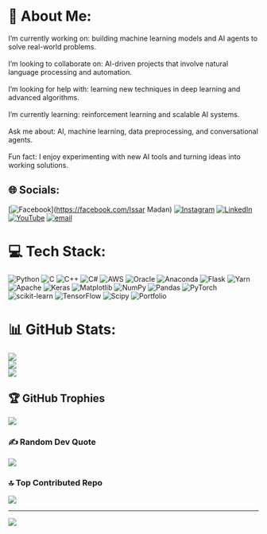 # 💫 About Me:
I’m currently working on: building machine learning models and AI agents to solve real-world problems.<br><br>I’m looking to collaborate on: AI-driven projects that involve natural language processing and automation.<br><br>I’m looking for help with: learning new techniques in deep learning and advanced algorithms.<br><br>I’m currently learning: reinforcement learning and scalable AI systems.<br><br>Ask me about: AI, machine learning, data preprocessing, and conversational agents.<br><br>Fun fact: I enjoy experimenting with new AI tools and turning ideas into working solutions.


## 🌐 Socials:
[![Facebook](https://img.shields.io/badge/Facebook-%231877F2.svg?logo=Facebook&logoColor=white)](https://facebook.com/Issar Madan) [![Instagram](https://img.shields.io/badge/Instagram-%23E4405F.svg?logo=Instagram&logoColor=white)](https://instagram.com/issar_madan_123) [![LinkedIn](https://img.shields.io/badge/LinkedIn-%230077B5.svg?logo=linkedin&logoColor=white)](https://linkedin.com/in/madan-issar-3bb6a9306) [![YouTube](https://img.shields.io/badge/YouTube-%23FF0000.svg?logo=YouTube&logoColor=white)](https://youtube.com/@@Madanissar) [![email](https://img.shields.io/badge/Email-D14836?logo=gmail&logoColor=white)](mailto:issarmadan97@gmail.com) 

# 💻 Tech Stack:
![Python](https://img.shields.io/badge/python-3670A0?style=for-the-badge&logo=python&logoColor=ffdd54) ![C](https://img.shields.io/badge/c-%2300599C.svg?style=for-the-badge&logo=c&logoColor=white) ![C++](https://img.shields.io/badge/c++-%2300599C.svg?style=for-the-badge&logo=c%2B%2B&logoColor=white) ![C#](https://img.shields.io/badge/c%23-%23239120.svg?style=for-the-badge&logo=csharp&logoColor=white) ![AWS](https://img.shields.io/badge/AWS-%23FF9900.svg?style=for-the-badge&logo=amazon-aws&logoColor=white) ![Oracle](https://img.shields.io/badge/Oracle-F80000?style=for-the-badge&logo=oracle&logoColor=white) ![Anaconda](https://img.shields.io/badge/Anaconda-%2344A833.svg?style=for-the-badge&logo=anaconda&logoColor=white) ![Flask](https://img.shields.io/badge/flask-%23000.svg?style=for-the-badge&logo=flask&logoColor=white) ![Yarn](https://img.shields.io/badge/yarn-%232C8EBB.svg?style=for-the-badge&logo=yarn&logoColor=white) ![Apache](https://img.shields.io/badge/apache-%23D42029.svg?style=for-the-badge&logo=apache&logoColor=white) ![Keras](https://img.shields.io/badge/Keras-%23D00000.svg?style=for-the-badge&logo=Keras&logoColor=white) ![Matplotlib](https://img.shields.io/badge/Matplotlib-%23ffffff.svg?style=for-the-badge&logo=Matplotlib&logoColor=black) ![NumPy](https://img.shields.io/badge/numpy-%23013243.svg?style=for-the-badge&logo=numpy&logoColor=white) ![Pandas](https://img.shields.io/badge/pandas-%23150458.svg?style=for-the-badge&logo=pandas&logoColor=white) ![PyTorch](https://img.shields.io/badge/PyTorch-%23EE4C2C.svg?style=for-the-badge&logo=PyTorch&logoColor=white) ![scikit-learn](https://img.shields.io/badge/scikit--learn-%23F7931E.svg?style=for-the-badge&logo=scikit-learn&logoColor=white) ![TensorFlow](https://img.shields.io/badge/TensorFlow-%23FF6F00.svg?style=for-the-badge&logo=TensorFlow&logoColor=white) ![Scipy](https://img.shields.io/badge/SciPy-%230C55A5.svg?style=for-the-badge&logo=scipy&logoColor=%white) ![Portfolio](https://img.shields.io/badge/Portfolio-%23000000.svg?style=for-the-badge&logo=firefox&logoColor=#FF7139)
# 📊 GitHub Stats:
![](https://github-readme-stats.vercel.app/api?username=Madanissar6120&theme=dark&hide_border=false&include_all_commits=true&count_private=false)<br/>
![](https://nirzak-streak-stats.vercel.app/?user=Madanissar6120&theme=dark&hide_border=false)<br/>
![](https://github-readme-stats.vercel.app/api/top-langs/?username=Madanissar6120&theme=dark&hide_border=false&include_all_commits=true&count_private=false&layout=compact)

## 🏆 GitHub Trophies
![](https://github-profile-trophy.vercel.app/?username=Madanissar6120&theme=radical&no-frame=false&no-bg=true&margin-w=4)

### ✍️ Random Dev Quote
![](https://quotes-github-readme.vercel.app/api?type=horizontal&theme=radical)

### 🔝 Top Contributed Repo
![](https://github-contributor-stats.vercel.app/api?username=Madanissar6120&limit=5&theme=dark&combine_all_yearly_contributions=true)

---
[![](https://visitcount.itsvg.in/api?id=Madanissar6120&icon=0&color=0)](https://visitcount.itsvg.in)

<!-- Proudly created with GPRM ( https://gprm.itsvg.in ) -->
